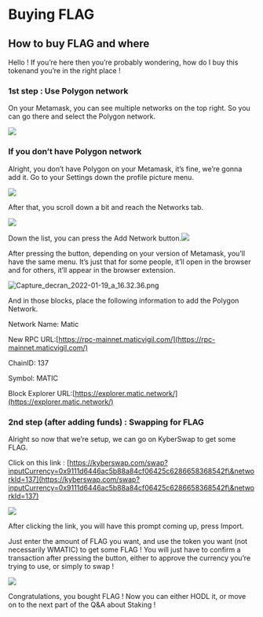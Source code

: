 # Buying FLAG

## How to buy FLAG and where

Hello ! If you’re here then you’re probably wondering, how do I buy this tokenand you’re in the right place !

### 1st step : Use Polygon network

On your Metamask, you can see multiple networks on the top right. So you can go there and select the Polygon network.

![](../.gitbook/assets/Capture\_decran\_2022-01-19\_a\_16.26.54.png)

### If you don’t have Polygon network

Alright, you don’t have Polygon on your Metamask, it’s fine, we’re gonna add it. Go to your Settings down the profile picture menu.

![](../.gitbook/assets/Capture\_decran\_2022-01-19\_a\_16.27.29.png)

After that, you scroll down a bit and reach the Networks tab.

![](../.gitbook/assets/Capture\_decran\_2022-01-19\_a\_16.28.03.png)

Down the list, you can press the Add Network button.![](../.gitbook/assets/Capture\_decran\_2022-01-19\_a\_16.30.52.png)

After pressing the button, depending on your version of Metamask, you’ll have the same menu. It’s just that for some people, it’ll open in the browser and for others, it’ll appear in the browser extension.

![Capture\_decran\_2022-01-19\_a\_16.32.36.png](../.gitbook/assets/Capture\_decran\_2022-01-19\_a\_16.32.36.png)

And in those blocks, place the following information to add the Polygon Network.

Network Name: Matic

New RPC URL:[https://rpc-mainnet.maticvigil.com/](https://rpc-mainnet.maticvigil.com/)

ChainID: 137

Symbol: MATIC

Block Explorer URL:[https://explorer.matic.network/](https://explorer.matic.network/)

### 2nd step (after adding funds) : Swapping for FLAG

Alright so now that we’re setup, we can go on KyberSwap to get some FLAG.

Click on this link : [https://kyberswap.com/swap?inputCurrency=0x9111d6446ac5b88a84cf06425c6286658368542f\&networkId=137](https://kyberswap.com/swap?inputCurrency=0x9111d6446ac5b88a84cf06425c6286658368542f\&networkId=137)



![](<../.gitbook/assets/Capture d’écran 2022-08-03 112946.png>)

After clicking the link, you will have this prompt coming up, press Import.

Just enter the amount of FLAG you want, and use the token you want (not necessarily WMATIC) to get some FLAG ! You will just have to confirm a transaction after pressing the button, either to approve the currency you’re trying to use, or simply to swap !

![](<../.gitbook/assets/Capture d’écran 2022-08-03 113111.png>)

Congratulations, you bought FLAG ! Now you can either HODL it, or move on to the next part of the Q\&A about Staking !
